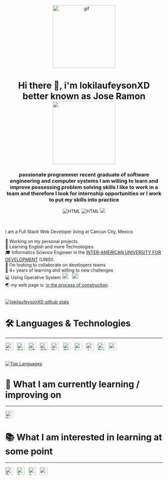 <div id="header" align="center">
        <img src="https://giphy.com/embed/Diym3aZO1dHzO" width="200" alt="gif"/>
        <h1 align="centar"> 
            Hi there 👋, i'm lokilaufeysonXD better known as Jose Ramon <br/> 
            <img src="https://img.shields.io/badge/Freelancer-29B2FE?style=for-the-badge&logo=Freelancer&logoColor=white" width="200" /> 
        </h1> 
        <h3 align="center">
            passionate programmer recent graduate of software engineering and computer systems
            I am willing to learn and improve possessing problem solving skills
            I like to work in a team and therefore I look for internship opportunities or
            I work to put my skills into practice
        </h3>
        <div id="badges" align="center">
            <img src="https://img.shields.io/github/stars/lokilaufeysonXD?color=orange&style=for-the-badge" alt="HTML" />
            <img src="https://img.shields.io/github/followers/lokilaufeysonXD?style=for-the-badge" alt="HTML" />
            <a hreft="https://twitter.com/jose_laufeyson">
                <img src="https://img.shields.io/twitter/url?color=blue&label=%40jose_laufeyson&logo=twitter&style=for-the-badge&url=https%3A%2F%2Ftwitter.com%2Fjose_laufeyson" />
            </a>
        </div>
</div>
<br/>
<br/>

I am a Full Stack Web Developer living at Cancun City, Mexico

🔭 Working on my personal projects. <br/>
🌱 Learning English and more Technologies. <br/>
🎓 Informatics Science Engineer in the [INTER-AMERICAN UNIVERSITY FOR DEVELOPMENT](https://www.unid.edu.mx/) (UNID). <br/>
👯 I’m looking to collaborate on developers teams <br/>
💼 4+ years of learning and willing to new challenges <br/>
💻 Using Operative System 
<img src="https://img.shields.io/badge/Windows-282C34?logo=Windows" alt="Windows logo" title="Windows" height="20" /> &nbsp;
<img src="https://img.shields.io/badge/Debian-282C34?logo=debian" alt="Debian logo" title="Debian" height="20" />
<br/>
🌏 my web page is: [in the process of construction](). <br/> 
<br/>

[![lokilaufeysonXD github stats](https://github-readme-stats.vercel.app/api?username=lokilaufeysonXD&show_icons=true&hide_border=true)](https://github.com/lokilaufeysonXD)


<div align="left">
    <h1>🛠 Languages & Technologies</h1>
    <hr height="1px"> 
    <div>
        <img src="https://img.shields.io/badge/Next.js-282C34?logo=next.js&logoColor=white" alt="Next.js logo" title="Next.js" height="25" />
        &nbsp;
        <img src="https://img.shields.io/badge/C%23-282C34?logo=c-sharp&logoColor=9b4f96" alt="C# logo" title="C#" height="25" />
        &nbsp;
        <img src="https://img.shields.io/badge/HTML5-282C34?logo=html5&logoColor=E34F26" alt="HTML5 logo" title="HTML5" height="25" />
        &nbsp;
        <img src="https://img.shields.io/badge/CSS3-282C34?logo=css3&logoColor=1572B6" alt="CSS3 logo" title="CSS3" height="25" />
        &nbsp;
        <img src="https://img.shields.io/badge/Bootstrap-282C34?logo=bootstrap" alt="Bootstrap logo" title="Bootstrap" height="25" />
        &nbsp;
        <img src="https://img.shields.io/badge/git-282C34?logo=git&logoColor=F05032" alt="Git logo" title="Git" height="25" />
        &nbsp;
        <img src="https://img.shields.io/badge/Linux-282C34?logo=linux&logoColor=FFFFFF" alt="Linux logo" title="Linux" height="25" />
        &nbsp;
        <img src="https://img.shields.io/badge/JavaScript-282C34?logo=javascript&logoColor=F7DF1E" alt="JavaScript logo" title="JavaScript" height="25" />
        &nbsp;
        <img src="https://img.shields.io/badge/PHP-282C34?logo=php&logoColor=777bb4" alt="PHP logo" title="PHP" height="25" />
        &nbsp;
        <img src="https://img.shields.io/badge/mysql-282C34?logo=mysql&logoColor=777bb4" alt="mysql logo" title="mysql" height="25" />
    </div>  
    <br/>     
                
[![Top Languages](https://github-readme-stats.vercel.app/api/top-langs/?username=lokilaufeysonXD&layout=compact)](https://github.com/lokilaufeysonXD)


<div align="left">
    <h1>📖  What I am currently learning / improving on</h1>
    <hr height="1px"> 
    <div>
        <img src="https://img.shields.io/badge/React-282C34?logo=react&logoColor=61DAFB" alt="React logo" title="React" height="25" />
    </div>  

   <div align="left">
    <h1>📚  What I am interested in learning at some point</h1>
    <hr height="1px"> 
    <div>
        <img src="https://img.shields.io/badge/Python-282C34?logo=python&logoColor=ffdd54" alt="Python logo" title="Python" height="25" />
        &nbsp;
        <img src="https://img.shields.io/badge/Android-282C34?logo=android&logoColor=3DDC84" alt="Android logo" title="Android" height="25" />
        &nbsp;
        <img src="https://img.shields.io/badge/Angular-282C34?logo=Angular&logoColor=3DDC84" alt="Angular logo" title="Angular" height="25" />
        &nbsp;
        <img src="https://img.shields.io/badge/materialdesign-282C34?logo=materialdesign&logoColor=3DDC84" alt="materialdesign logo" title="materialdesign" height="25" />
    </div> 

<!-- [![Top Langs](https://github-readme-stats.vercel.app/api/top-langs/?username=KleeCollage&layout=compact)](https://github.com/anuraghazra/github-readme-stats) -->
    

<!-- <iframe src="https://giphy.com/embed/Diym3aZO1dHzO" width="480" height="357" frameBorder="0" class="giphy-embed" allowFullScreen></iframe><p><a href="https://giphy.com/gifs/kawaii-clapping-Diym3aZO1dHzO">via GIPHY</a></p> -->